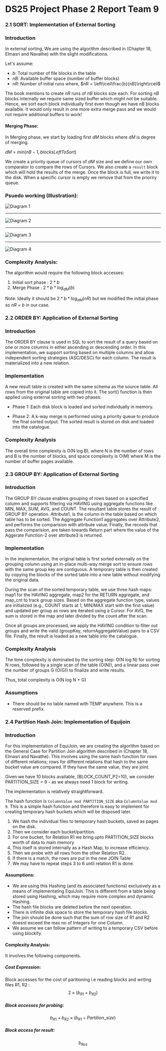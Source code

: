 # DS25 Project Phase 2 Report Team 9


### 2.1 SORT: Implementation of External Sorting

### Introduction
In external sorting, We are using the algorithm described in (Chapter 18, Elmasri and Navathe) with the slight modifications. 

Let's assume:
- $b$: Total number of file blocks in the table
- $nB$: Available buffer space (number of buffer blocks)
- $nR$: Number of initial runs where, $nR = \left\lceil\frac{b}{nB}\right\rceil$

The book mentions to create $nR$ runs of $nB$ blocks size each. For sorting $nB$ blocks internally we require same sized buffer which might not be suitable. Hence, we sort each block individually first even though we have $nB$ blocks available. It would only result in one more extra merge pass and we would not require additional buffers to work!

#### Merging Phase:

In Merging phase, we start by loading first $dM$ blocks where $dM$ is degree of merging.

$dM$ = $min(nB - 1, blocksLeftToSort)$

We create a priority queue of cursors of $dM$ size and we define our own comparator to compare the rows of Cursors. We also create a `result` block which will hold the results of the merge. Once the block is full, we write it to the disk. When a specific cursor is empty we remove that from the prioriry queue. 

### Psuedo working (Illustration):

![Diagram 1](https://i.imgur.com/1bDvOav.png)

---

![Diagram 2](https://i.imgur.com/S4Fxmmx.png)

---

![Diagram 3](https://i.imgur.com/A3mjqi6.png)

---

![Diagram 4](https://i.imgur.com/BXNFMYz.png)

### Complexity Analysis:

The algorithm would require the following block accesses:

1. Initial sort phase : $2 * b$
2. Merge Phase : $2 * b * log_{dM}(b)$

Note: Ideally it should be $2 * b * log_{dM}(nR)$ but we modified the initial phase so $nR$ = $b$ in our case.


### 2.2 ORDER BY: Application of External Sorting

### Introduction

The ORDER BY clause is used in SQL to sort the result of a query based on one or more columns in either ascending or descending order. In this implementation, we support sorting based on multiple columns and allow independent sorting strategies (ASC/DESC) for each column. The result is materialized into a new relation.

### Implementation

A new result table is created with the same schema as the source table. All rows from the original table are copied into it. The sort() function is then applied using external sorting with two phases:

- Phase 1: Each disk block is loaded and sorted individually in memory.

- Phase 2: A k-way merge is performed using a priority queue to produce the final sorted output. The sorted result is stored on disk and loaded into the catalogue.

### Complexity Analysis

The overall time complexity is O(N log B), where N is the number of rows and B is the number of blocks, and space complexity is O(M) where M is the number of buffer pages available.


### 2.3 GROUP BY: Application of External Sorting

### Introduction

The GROUP BY clause enables grouping of rows based on a specified column and supports filtering via HAVING using aggregate functions like MIN, MAX, SUM, AVG, and COUNT. The resultant table stores the result of GROUP BY operation. Attribute1, is the column in the table based on which table has to be sorted.
The Aggregate Function1 aggregates over Attribute2, and performs the
comparision with attribute value. Finally, the records that pass the comparision, are taken towards Return part where the value of the Aggerate Function-2 over attribute3 is returned.


### Implementation

In the implementation, the original table is first sorted externally on the grouping column using an in-place multi-way merge sort to ensure rows with the same group key are contiguous. A temporary table is then created by copying the blocks of the sorted table into a new table without modifying the original data. 

During the scan of the sorted temporary table, we use three hash maps: map1 for the HAVING aggregate, map2 for the RETURN aggregate, and map_cnt to track group sizes. Based on the aggregate function type, values are initialized (e.g., COUNT starts at 1, MIN/MAX start with the first value) and updated per group as rows are iterated using a Cursor. For AVG, the sum is stored in the map and later divided by the count after the scan. 

Once all groups are processed, we apply the HAVING condition to filter out groups and write the valid (groupKey, returnAggregateValue) pairs to a CSV file. Finally, the result is loaded as a new table into the catalogue.

### Complexity Analysis

The time complexity is dominated by the sorting step: O(N log N) for sorting N rows, followed by a single scan of the table (O(N)), and a linear pass over the number of groups G (O(G)) to finalize and write results. 

Thus, total complexity is O(N log N + G)

### Assumptions
- There should be no table named with TEMP anywhere. This is a reserved prefix. 

### 2.4 Partition Hash Join: Implementation of Equijoin

### Introduction
For this implementation of EquiJoin, we are creating the algorithm based on the General Case for Partition Join algorithm described in (Chapter 18, Elmasri and Navathe). This involves using the same hash function for rows of different relations; rows for different relations that hash to the same bucket value are compared. If they have the same value, they are joint. 

Given we have 10 blocks available, (BLOCK_COUNT_P2=10), we consider PARTITION_SIZE = 9  - as we always need 1 block for writing. 

The implementation is relatively straightforward. 

The hash function is `ColumnValue mod PARTITION_SIZE` aka `ColumnValue mod 9`. This is a simple hash function and therefore is easy to implement for creating temporary hash buckets which will be disposed later. 

1. We hash the individual files to temporary hash buckets, saved as pages on the disk. 
2. Then we consider each bucket/partition.
3. For one bucket, for Relation R1 we bring upto PARTITION_SIZE blocks worth of data to main memory
4. This itself is stored internally as a Hash Map, to increase efficiency. 
5. Then we probe with all rows from the other Relation R2. 
6. If there is a match, the rows are put in the new JOIN Table
7. We may have to repeat steps 3 to 6 until relation R1 is done. 

#### Assumptions: 

- We are using this Hashing (and its associated functions) exclusively as a means of implementating EquiJoin. This is different from a table being stored using Hashing, which may require more complex and dynamic Hashing.
- The hash file blocks are deleted before the next operation.
- There is infinite disk space to store the temporary hash file blocks.
- The join should be done such that the sum of row size of R1 and R2 doesnt exceed the max no of Integers for one Column. 
- We assume we can follow pattern of writing to a temporary CSV before using blockify. 

#### Complexity Analysis:
It involves the following components.
##### Cost Expression:
Block accesses for the cost of paritioning i.e reading blocks and writing files R1, R2 :  
$$
 2 \times (b_{R1} + b_{R2})
$$

##### Block accesses for probing:
$$
b_{R1} + b_{R2} \times \left(b_{R1} \div Partition\_size\right)
$$

##### Block access for result:
$$
b_{Res}
$$

